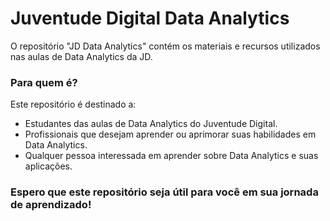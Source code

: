 # Juventude Digital Data Analytics
O repositório "JD Data Analytics" contém os materiais e recursos utilizados nas aulas de Data Analytics da JD.

### Para quem é?

Este repositório é destinado a:

- Estudantes das aulas de Data Analytics do Juventude Digital.
- Profissionais que desejam aprender ou aprimorar suas habilidades em Data Analytics.
- Qualquer pessoa interessada em aprender sobre Data Analytics e suas aplicações.

### Espero que este repositório seja útil para você em sua jornada de aprendizado!
